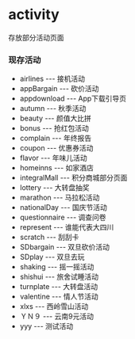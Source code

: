 # activity
存放部分活动页面

### 现存活动

* airlines --- 接机活动
* appBargain ---  砍价活动
* appdownload ---  App下载引导页
* autumn --- 秋季活动
* beauty --- 颜值大比拼
* bonus --- 抢红包活动
* complain --- 年终报告
* coupon --- 优惠券活动
* flavor --- 年味儿活动
* homeinns --- 如家酒店
* integralMall --- 积分商城部分页面
* lottery --- 大转盘抽奖
* marathon --- 马拉松活动
* nationalDay --- 国庆节活动
* questionnaire --- 调查问卷
* represent --- 谁能代表大四川
* scratch --- 刮刮卡
* SDbargain --- 双旦砍价活动
* SDplay --- 双旦去玩
* shaking --- 摇一摇活动
* shishui --- 旅舍试睡活动
* turnplate --- 大转盘活动
* valentine --- 情人节活动
* xlxs --- 西岭雪山活动
* ＹＮ９ --- 云南9元活动
* yyy --- 测试活动

